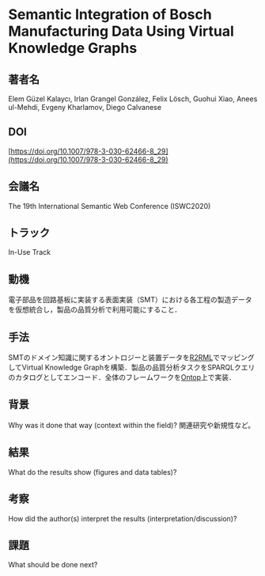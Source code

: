 # Semantic Integration of Bosch Manufacturing Data Using Virtual Knowledge Graphs
## 著者名
Elem Güzel Kalaycı, Irlan Grangel González, Felix Lösch, Guohui Xiao, Anees ul-Mehdi, Evgeny Kharlamov, Diego Calvanese
## DOI
[https://doi.org/10.1007/978-3-030-62466-8_29](https://doi.org/10.1007/978-3-030-62466-8_29)
## 会議名
The 19th International Semantic Web Conference (ISWC2020)
## トラック
In-Use Track
## 動機
電子部品を回路基板に実装する表面実装（SMT）における各工程の製造データを仮想統合し，製品の品質分析で利用可能にすること．
## 手法
SMTのドメイン知識に関するオントロジーと装置データを[R2RML](https://www.w3.org/TR/r2rml/)でマッピングしてVirtual Knowledge Graphを構築．製品の品質分析タスクをSPARQLクエリのカタログとしてエンコード．全体のフレームワークを[Ontop](https://ontop-vkg.org)上で実装．
## 背景
Why was it done that way (context within the field)?
関連研究や新規性など。
## 結果
What do the results show (figures and data tables)?
## 考察
How did the author(s) interpret the results (interpretation/discussion)?
## 課題
What should be done next?
